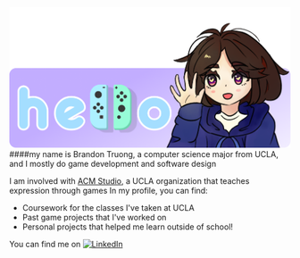 <!---
This is my profile readme! Feel free to use it as a template or as a guide.
--->

![Hello by me](https://raw.githubusercontent.com/BrandTruong/brandtruong.github.io/master/images/Frame%202lowres.png)
####my name is Brandon Truong, a computer science major from UCLA, and I mostly do game development and software design

I am involved with [ACM Studio](https://acmstudio.carrd.co), a UCLA organization that teaches expression through games
In my profile, you can find:
* Coursework for the classes I've taken at UCLA
* Past game projects that I've worked on
* Personal projects that helped me learn outside of school!

You can find me on 
[<img alt="LinkedIn" src="https://img.shields.io/badge/LinkedIn-0077B5?style=for-the-badge&logo=linkedin&logoColor=white"/>](https://www.linkedin.com/in/brandtruong/)
